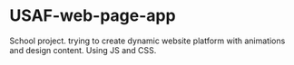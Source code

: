 # USAF-web-page-app
School project. 
trying to create dynamic website platform with animations and design content. Using JS and CSS.

